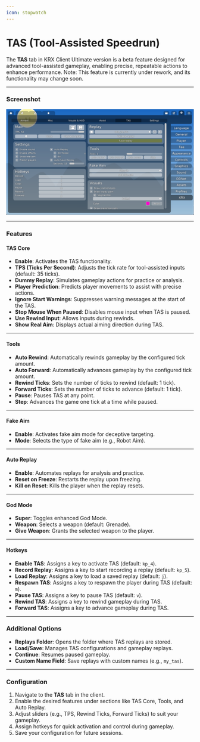 ```yaml
---
icon: stopwatch
---
```


# TAS (Tool-Assisted Speedrun)

The **TAS** tab in KRX Client Ultimate version is a beta feature designed for advanced tool-assisted gameplay, enabling precise, repeatable actions to enhance performance. Note: This feature is currently under rework, and its functionality may change soon.

---

### **Screenshot**
![TAS Menu](https://raw.githubusercontent.com/Krixx1337/krxclient-docs/refs/heads/main/images/tas-menu.png)

---

### **Features**

#### **TAS Core**
- **Enable**: Activates the TAS functionality.
- **TPS (Ticks Per Second)**: Adjusts the tick rate for tool-assisted inputs (default: 35 ticks).
- **Dummy Replay**: Simulates gameplay actions for practice or analysis.
- **Player Prediction**: Predicts player movements to assist with precise actions.
- **Ignore Start Warnings**: Suppresses warning messages at the start of the TAS.
- **Stop Mouse When Paused**: Disables mouse input when TAS is paused.
- **Use Rewind Input**: Allows inputs during rewinds.
- **Show Real Aim**: Displays actual aiming direction during TAS.

---

#### **Tools**
- **Auto Rewind**: Automatically rewinds gameplay by the configured tick amount.
- **Auto Forward**: Automatically advances gameplay by the configured tick amount.
- **Rewind Ticks**: Sets the number of ticks to rewind (default: 1 tick).
- **Forward Ticks**: Sets the number of ticks to advance (default: 1 tick).
- **Pause**: Pauses TAS at any point.
- **Step**: Advances the game one tick at a time while paused.

---

#### **Fake Aim**
- **Enable**: Activates fake aim mode for deceptive targeting.
- **Mode**: Selects the type of fake aim (e.g., Robot Aim).

---

#### **Auto Replay**
- **Enable**: Automates replays for analysis and practice.
- **Reset on Freeze**: Restarts the replay upon freezing.
- **Kill on Reset**: Kills the player when the replay resets.

---

#### **God Mode**
- **Super**: Toggles enhanced God Mode.
- **Weapon**: Selects a weapon (default: Grenade).
- **Give Weapon**: Grants the selected weapon to the player.

---

#### **Hotkeys**
- **Enable TAS**: Assigns a key to activate TAS (default: `kp_4`).
- **Record Replay**: Assigns a key to start recording a replay (default: `kp_5`).
- **Load Replay**: Assigns a key to load a saved replay (default: `j`).
- **Respawn TAS**: Assigns a key to respawn the player during TAS (default: `m`).
- **Pause TAS**: Assigns a key to pause TAS (default: `v`).
- **Rewind TAS**: Assigns a key to rewind gameplay during TAS.
- **Forward TAS**: Assigns a key to advance gameplay during TAS.

---

### **Additional Options**
- **Replays Folder**: Opens the folder where TAS replays are stored.
- **Load/Save**: Manages TAS configurations and gameplay replays.
- **Continue**: Resumes paused gameplay.
- **Custom Name Field**: Save replays with custom names (e.g., `my_tas`).

---

### **Configuration**
1. Navigate to the **TAS** tab in the client.
2. Enable the desired features under sections like TAS Core, Tools, and Auto Replay.
3. Adjust sliders (e.g., TPS, Rewind Ticks, Forward Ticks) to suit your gameplay.
4. Assign hotkeys for quick activation and control during gameplay.
5. Save your configuration for future sessions.
